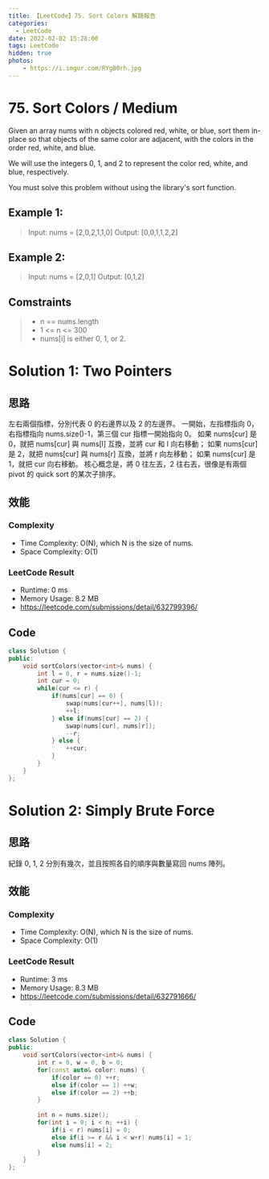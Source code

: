 ```yaml
---
title: 【LeetCode】75. Sort Colors 解題報告
categories:
  - LeetCode
date: 2022-02-02 15:28:00
tags: LeetCode
hidden: true
photos:
    - https://i.imgur.com/RYgB0rh.jpg
---
```

 
# 75. Sort Colors / Medium

Given an array nums with n objects colored red, white, or blue, sort them in-place so that objects of the same color are adjacent, with the colors in the order red, white, and blue.

We will use the integers 0, 1, and 2 to represent the color red, white, and blue, respectively.

You must solve this problem without using the library's sort function.

<!-- more --> 

## Example 1:
> Input: nums = [2,0,2,1,1,0]
> Output: [0,0,1,1,2,2]

## Example 2:
> Input: nums = [2,0,1]
> Output: [0,1,2]

## Comstraints
> - n == nums.length
> - 1 <= n <= 300
> - nums[i] is either 0, 1, or 2.

# Solution 1: Two Pointers
## 思路

左右兩個指標，分別代表 0 的右邊界以及 2 的左邊界。
一開始，左指標指向 0，右指標指向 nums.size()-1，第三個 cur 指標一開始指向 0。
如果 nums[cur] 是 0，就把 nums[cur] 與 nums[l] 互換，並將 cur 和 l 向右移動；
如果 nums[cur] 是 2，就把 nums[cur] 與 nums[r] 互換，並將 r 向左移動；
如果 nums[cur] 是 1，就把 cur 向右移動。
核心概念是，將 0 往左丟，2 往右丟，很像是有兩個 pivot 的 quick sort 的某次子排序。

## 效能

### Complexity 
- Time Complexity: O(N), which N is the size of nums.
- Space Complexity: O(1)

### LeetCode Result
- Runtime: 0 ms
- Memory Usage: 8.2 MB 
- https://leetcode.com/submissions/detail/632799396/

## Code
```cpp
class Solution {
public:
    void sortColors(vector<int>& nums) {
        int l = 0, r = nums.size()-1;
        int cur = 0;
        while(cur <= r) {
            if(nums[cur] == 0) {
                swap(nums[cur++], nums[l]);
                ++l;
            } else if(nums[cur] == 2) {
                swap(nums[cur], nums[r]);
                --r;
            } else {
                ++cur;
            }
        }
    }
};
```

# Solution 2: Simply Brute Force
## 思路

紀錄 0, 1, 2 分別有幾次，並且按照各自的順序與數量寫回 nums 陣列。

## 效能

### Complexity 
- Time Complexity: O(N), which N is the size of nums.
- Space Complexity: O(1)

### LeetCode Result

- Runtime: 3 ms
- Memory Usage: 8.3 MB 
- https://leetcode.com/submissions/detail/632791666/

## Code
```cpp
class Solution {
public:
    void sortColors(vector<int>& nums) {
        int r = 0, w = 0, b = 0;
        for(const auto& color: nums) {
            if(color == 0) ++r;
            else if(color == 1) ++w;
            else if(color == 2) ++b;
        }
        
        int n = nums.size();
        for(int i = 0; i < n; ++i) {
            if(i < r) nums[i] = 0;
            else if(i >= r && i < w+r) nums[i] = 1;
            else nums[i] = 2;
        }
    }
};
```